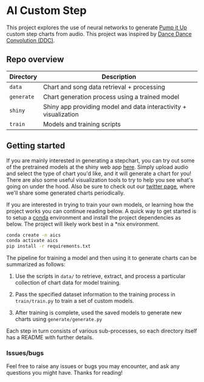 # AI Custom Step

This project explores the use of neural networks to generate [Pump it Up](https://en.wikipedia.org/wiki/Pump_It_Up_(video_game_series)) 
custom step charts from audio. This project was inspired by [Dance Dance Convolution (DDC)](https://github.com/chrisdonahue/ddc).

## Repo overview
| Directory  | Description                                           |
|------------|-------------------------------------------------------|
| `data`     | Chart and song data retrieval + processing |
| `generate` | Chart generation process using a trained model |
| `shiny`    | Shiny app providing model and data interactivity + visualization |
| `train`    | Models and training scripts |

## Getting started

If you are mainly interested in generating a stepchart, you can try out some  of the pretrained models at the shiny web 
app  [here](https://vsie.shinyapps.io/ai_custom_step). Simply upload audio and select the type
of chart you'd like, and it will generate a chart for you! There are also some useful
visualization tools to try to help you see what's going on under the hood. Also be sure 
to check out our [twitter page](https://twitter.com/piu_aics), where we'll share some 
generated charts periodically.

If you are interested in trying to train your own models, or learning how the project works you can
continue reading below. A quick way to get started is to setup a [conda](https://docs.conda.io/en/latest/) environment and install the project dependencies as below. The project will likely work best in a *nix environment. 

```bash
conda create -n aics
conda activate aics
pip install -r requirements.txt
```

The pipeline for training a model and then using it to generate charts can be summarized as follows:

1) Use the scripts in `data/` to retrieve, extract, and process a particular collection of chart data for model training.

2) Pass the specified dataset information to the training process in `train/train.py` to train a set of custom models.

3) After training is complete, used the saved models to generate new charts using `generate/generate.py`

Each step in turn consists of various sub-processes, so each directory itself has a README with further details.

### Issues/bugs

Feel free to raise any issues or bugs you may encounter, and ask any questions you might have. 
Thanks for reading!
